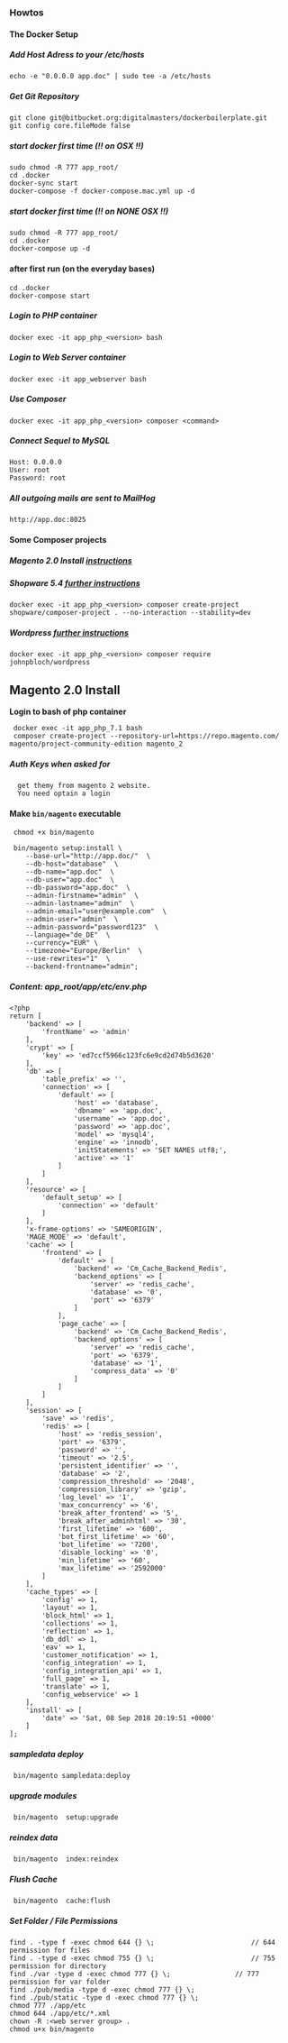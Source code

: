 ### Howtos

#### The Docker Setup
##### Add Host Adress to your /etc/hosts
    echo -e "0.0.0.0 app.doc" | sudo tee -a /etc/hosts

##### Get Git Repository
    git clone git@bitbucket.org:digitalmasters/dockerboilerplate.git
    git config core.fileMode false

##### start docker first time (!! on OSX !!)
    sudo chmod -R 777 app_root/
    cd .docker
    docker-sync start
    docker-compose -f docker-compose.mac.yml up -d

##### start docker first time (!! on NONE OSX !!)
    sudo chmod -R 777 app_root/
    cd .docker
    docker-compose up -d
    
#### after first run (on the everyday bases)
    cd .docker
    docker-compose start
    
##### Login to PHP container
    docker exec -it app_php_<version> bash
    
##### Login to Web Server container
    docker exec -it app_webserver bash
    
##### Use Composer
    docker exec -it app_php_<version> composer <command>
    
##### Connect Sequel to MySQL
    Host: 0.0.0.0
    User: root
    Password: root
    
##### All outgoing mails are sent to MailHog
    http://app.doc:8025
     
#### Some Composer projects

##### Magento 2.0 Install [instructions](#magento-2.0-install)
    
##### Shopware 5.4 [further instructions](https://developers.shopware.com/developers-guide/shopware-composer/)
    docker exec -it app_php_<version> composer create-project shopware/composer-project . --no-interaction --stability=dev
    
##### Wordpress [further instructions](https://github.com/johnpbloch/wordpress)
    docker exec -it app_php_<version> composer require johnpbloch/wordpress
    
    
    
## Magento 2.0 Install

**Login to bash of php container**

     docker exec -it app_php_7.1 bash
     composer create-project --repository-url=https://repo.magento.com/ magento/project-community-edition magento_2

##### Auth Keys when asked for
      get themy from magento 2 website.
      You need optain a login

#### Make ```bin/magento``` executable    
     chmod +x bin/magento
    
     bin/magento setup:install \
        --base-url="http://app.doc/"  \
        --db-host="database"  \
        --db-name="app.doc"  \
        --db-user="app.doc"  \
        --db-password="app.doc"  \
        --admin-firstname="admin"  \
        --admin-lastname="admin"  \
        --admin-email="user@example.com"  \
        --admin-user="admin"  \
        --admin-password="password123"  \
        --language="de_DE"  \
        --currency="EUR" \
        --timezone="Europe/Berlin"  \
        --use-rewrites="1"  \
        --backend-frontname="admin";
    
##### Content: app_root/app/etc/env.php
    
    <?php
    return [
        'backend' => [
            'frontName' => 'admin'
        ],
        'crypt' => [
            'key' => 'ed7ccf5966c123fc6e9cd2d74b5d3620'
        ],
        'db' => [
            'table_prefix' => '',
            'connection' => [
                'default' => [
                    'host' => 'database',
                    'dbname' => 'app.doc',
                    'username' => 'app.doc',
                    'password' => 'app.doc',
                    'model' => 'mysql4',
                    'engine' => 'innodb',
                    'initStatements' => 'SET NAMES utf8;',
                    'active' => '1'
                ]
            ]
        ],
        'resource' => [
            'default_setup' => [
                'connection' => 'default'
            ]
        ],
        'x-frame-options' => 'SAMEORIGIN',
        'MAGE_MODE' => 'default',
        'cache' => [
            'frontend' => [
                'default' => [
                    'backend' => 'Cm_Cache_Backend_Redis',
                    'backend_options' => [
                        'server' => 'redis_cache',
                        'database' => '0',
                        'port' => '6379'
                    ]
                ],
                'page_cache' => [
                    'backend' => 'Cm_Cache_Backend_Redis',
                    'backend_options' => [
                        'server' => 'redis_cache',
                        'port' => '6379',
                        'database' => '1',
                        'compress_data' => '0'
                    ]
                ]
            ]
        ],
        'session' => [
            'save' => 'redis',
            'redis' => [
                'host' => 'redis_session',
                'port' => '6379',
                'password' => '',
                'timeout' => '2.5',
                'persistent_identifier' => '',
                'database' => '2',
                'compression_threshold' => '2048',
                'compression_library' => 'gzip',
                'log_level' => '1',
                'max_concurrency' => '6',
                'break_after_frontend' => '5',
                'break_after_adminhtml' => '30',
                'first_lifetime' => '600',
                'bot_first_lifetime' => '60',
                'bot_lifetime' => '7200',
                'disable_locking' => '0',
                'min_lifetime' => '60',
                'max_lifetime' => '2592000'
            ]
        ],
        'cache_types' => [
            'config' => 1,
            'layout' => 1,
            'block_html' => 1,
            'collections' => 1,
            'reflection' => 1,
            'db_ddl' => 1,
            'eav' => 1,
            'customer_notification' => 1,
            'config_integration' => 1,
            'config_integration_api' => 1,
            'full_page' => 1,
            'translate' => 1,
            'config_webservice' => 1
        ],
        'install' => [
            'date' => 'Sat, 08 Sep 2018 20:19:51 +0000'
        ]
    ];

##### sampledata deploy
     bin/magento sampledata:deploy

##### upgrade modules
     bin/magento  setup:upgrade

##### reindex data
     bin/magento  index:reindex

##### Flush Cache
     bin/magento  cache:flush
     
##### Set Folder / File Permissions
    find . -type f -exec chmod 644 {} \;                        // 644 permission for files
    find . -type d -exec chmod 755 {} \;                        // 755 permission for directory 
    find ./var -type d -exec chmod 777 {} \;                // 777 permission for var folder    
    find ./pub/media -type d -exec chmod 777 {} \;
    find ./pub/static -type d -exec chmod 777 {} \;
    chmod 777 ./app/etc
    chmod 644 ./app/etc/*.xml
    chown -R :<web server group> .
    chmod u+x bin/magento


